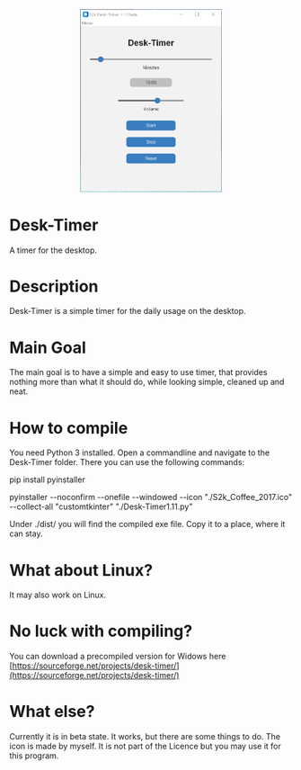  <div align="center"><img src="./Screenshot_Desk-Timer_2023.png" alt="Screenshot_Desk-Timer_2023.png" width="50%"></div>
 
 # Desk-Timer
 A timer for the desktop.

# Description
 Desk-Timer is a simple timer for the daily usage on the desktop.

# Main Goal
 The main goal is to have a simple and easy to use timer, that provides nothing more than what it should do, while looking simple, cleaned up and neat.

# How to compile
 You need Python 3 installed. Open a commandline and navigate to the Desk-Timer folder. There you can use the following commands:
 
 pip install pyinstaller
 
 pyinstaller --noconfirm --onefile --windowed --icon "./S2k_Coffee_2017.ico" --collect-all "customtkinter"  "./Desk-Timer1.11.py"
 
 Under ./dist/ you will find the compiled exe file. Copy it to a place, where it can stay.
 
# What about Linux?
  It may also work on Linux.

# No luck with compiling?
 You can download a precompiled version for Widows here [https://sourceforge.net/projects/desk-timer/](https://sourceforge.net/projects/desk-timer/)

# What else?
 Currently it is in beta state. It works, but there are some things to do.
 The icon is made by myself. It is not part of the Licence but you may use it for this program.
